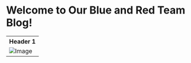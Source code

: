 <h1>Welcome to Our Blue and Red Team Blog! </h1>

<table>
  <th> Header 1</th>
  <tr></tr>
  <td> 
  <img src= "![yrdy](https://github.com/user-attachments/assets/39640315-04e4-4b30-8d3a-d743a75cab02)" alt="Image">

  
  </td>
  
</table>

